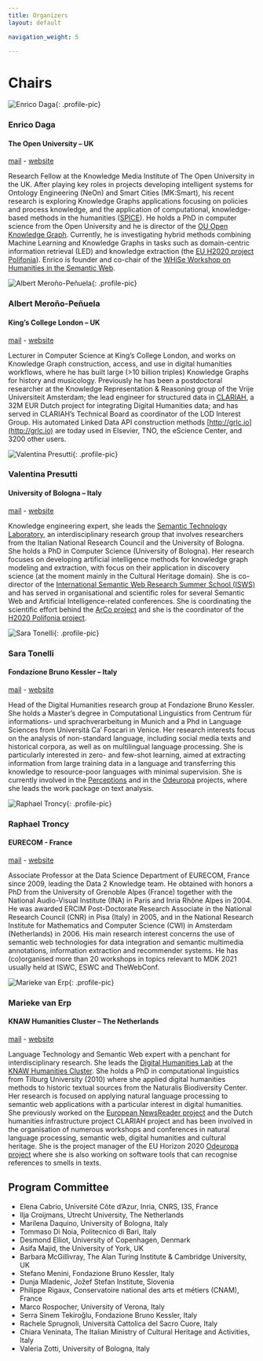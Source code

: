 ```yaml
---
title: Organizers
layout: default

navigation_weight: 5

---
```


# Chairs

<section markdown="1">

![Enrico Daga](https://pbs.twimg.com/profile_images/1283682002206633985/eaAVlPyl_400x400.jpg){: .profile-pic}
### Enrico Daga
#### The Open University – UK
[mail](mailto:enrico.daga@open.ac.uk) - [website](http://www.enridaga.net/)

<p class="textblock" markdown="1">

Research Fellow at the Knowledge Media Institute of The Open University in the UK. After playing key roles in projects developing intelligent systems for Ontology Engineering (NeOn) and Smart Cities (MK:Smart), his recent research is exploring Knowledge Graphs applications focusing on policies and process knowledge, and the application of computational, knowledge-based methods in the humanities ([SPICE](http://spice-h2020.eu/)). He holds a PhD in computer science from the Open University and he is director of the [OU Open Knowledge Graph](http://data.open.ac.uk/). Currently, he is investigating hybrid methods combining Machine Learning and Knowledge Graphs in tasks such as domain-centric information retrieval (LED) and knowledge extraction (the [EU H2020 project Polifonia](http://www.polifonia-project.eu/)). Enrico is founder and co-chair of the [WHiSe Workshop on Humanities in the Semantic Web](http://whise.cc/2020/).

</p>

</section>

<section markdown="1">

![Albert Meroño-Peñuela](https://pbs.twimg.com/profile_images/1351220228869517321/DyabMZUH_400x400.jpg){: .profile-pic}
### Albert Meroño-Peñuela
#### King’s College London – UK
[mail](mailto:albert.merono@kcl.ac.uk) - [website](https://www.albertmeronyo.org/)

<p class="textblock" markdown="1">

Lecturer in Computer Science at King’s College London,  and works on Knowledge Graph construction, access, and use in digital humanities workflows, where he has built large (>10 billion triples) Knowledge Graphs for history and musicology. Previously he has been a  postdoctoral researcher at the Knowledge Representation & Reasoning group of the Vrije Universiteit Amsterdam;  the lead engineer for structured data in [CLARIAH](https://clariah.nl/), a 32M EUR Dutch project for integrating Digital Humanities data; and has served  in CLARIAH’s Technical Board as coordinator of the LOD Interest Group. His automated Linked Data API construction methods [http://grlc.io](http://grlc.io) are today used in Elsevier, TNO, the eScience Center, and 3200 other users.

</p>

</section>

<section markdown="1">

![Valentina Presutti](https://pbs.twimg.com/profile_images/1085514184073400320/-bhuT_5r_400x400.jpg){: .profile-pic}
### Valentina Presutti
#### University of Bologna – Italy
[mail](mailto:valentina.presutti@unibo.it) - [website](https://www.unibo.it/sitoweb/valentina.presutti/en)

<p class="textblock" markdown="1">

Knowledge engineering expert, she leads the [Semantic Technology Laboratory](http://stlab.istc.cnr.it/), an interdisciplinary research group that involves researchers from the Italian National Research Council and the University of Bologna.  She holds a PhD in Computer Science (University of Bologna). Her research focuses on developing artificial intelligence methods for knowledge graph modeling and extraction, with focus on their application in discovery science (at the moment mainly in the Cultural Heritage domain). She is co-director of the [International Semantic Web Research Summer School (ISWS)](http://www.semanticwebschool.org/) and has served in organisational and scientific roles for several Semantic Web and Artificial Intelligence-related conferences. She is coordinating the scientific effort behind the [ArCo project](http://stlab.istc.cnr.it/stlab/project/arco/) and she is the coordinator of  the [H2020 Polifonia project](http://www.polifonia-project.eu/). 


</p>

</section>

<section markdown="1">

![Sara Tonelli](https://pbs.twimg.com/profile_images/1312012385847316480/oW8_4wn4_400x400.jpg){: .profile-pic}
### Sara Tonelli
#### Fondazione Bruno Kessler – Italy
[mail](mailto:satonelli@fbk.eu) - [website](https://dh.fbk.eu/author/sara/)

<p class="textblock" markdown="1">

Head of the Digital Humanities research group at Fondazione Bruno Kessler. She holds a Master’s degree in Computational Linguistics  from Centrum für informations- und sprachverarbeitung in Munich and a Phd in Language Sciences from Università Ca’ Foscari in Venice. Her research interests focus on the analysis of non-standard language, including social media texts and historical corpora, as well as on multilingual language processing. She is particularly interested in zero- and few-shot learning, aimed at extracting information from large training data in a language and transferring this knowledge to resource-poor languages with minimal supervision. She is currently involved in the [Perceptions](https://project.perceptions.eu/) and in the [Odeuropa](https://odeuropa.eu/) projects, where she leads the work package on text analysis.

</p>

</section>

<section markdown="1">

![Raphael Troncy](https://pbs.twimg.com/profile_images/458965276285878272/SZ7b6HyG_400x400.jpeg){: .profile-pic}
### Raphael Troncy
#### EURECOM - France
[mail](mailto:raphael.troncy@eurecom.fr) - [website](http://www.eurecom.fr/~troncy/)

<p class="textblock" markdown="1">

Associate Professor at the Data Science Department of EURECOM, France since 2009, leading the Data 2 Knowledge team. He obtained with honors a PhD from the University of Grenoble Alpes (France) together with the National Audio-Visual Institute (INA) in Paris and Inria Rhône Alpes in 2004. He was awarded ERCIM Post-Doctorate Research Associate in the National Research Council (CNR) in Pisa (Italy) in 2005, and in the National Research Institute for Mathematics and Computer Science (CWI) in Amsterdam (Netherlands) in 2006. His main research interest concerns the use of semantic web technologies for data integration and semantic multimedia annotations, information extraction and recommender systems. He has (co)organised more than 20 workshops in topics relevant to MDK 2021 usually held at ISWC, ESWC and TheWebConf.

</p>

</section>

<section markdown="1">

![Marieke van Erp](https://pbs.twimg.com/profile_images/1211340713461506048/SE5Yks_x_400x400.jpg){: .profile-pic}
### Marieke van Erp
#### KNAW Humanities Cluster – The Netherlands
[mail](mailto:marieke.van.erp@dh.huc.knaw.nl) - [website](https://mariekevanerp.com/)

<p class="textblock" markdown="1">

Language Technology and Semantic Web expert with a penchant for interdisciplinary research. She leads the [Digital Humanities Lab](http://dhlab.nl/) at the [KNAW Humanities Cluster](https://huc.knaw.nl/). She holds a PhD in computational linguistics from Tilburg University (2010) where she applied digital humanities methods to historic textual sources from the Naturalis Biodiversity Center. Her research is focused on applying natural language processing to semantic web applications with a particular interest in digital humanities. She previously worked on the [European NewsReader project](http://www.newsreader-project.eu) and the Dutch humanities infrastructure project CLARIAH project and has been involved in the organisation of numerous workshops and conferences in natural language processing, semantic web, digital humanities and cultural heritage. She is the project manager of  the EU Horizon 2020 [Odeuropa project](https://odeuropa.eu/) where she is  also working on software tools that can recognise references to smells in texts. 

</p>

</section>

<section markdown="1">


# Program Committee

- Elena Cabrio, Université Côte d’Azur, Inria, CNRS, I3S, France
- Ilja Croijmans, Utrecht University, The Netherlands
- Marilena Daquino, University of Bologna, Italy
- Tommaso Di Noia, Politecnico di Bari, Italy
- Desmond Elliot, University of Copenhagen, Denmark
- Asifa Majid, the University of York, UK
- Barbara McGillivray, The Alan Turing Institute & Cambridge University, UK
- Stefano Menini, Fondazione Bruno Kessler, Italy
- Dunja Mladenic, Jožef Stefan Institute, Slovenia
- Philippe Rigaux, Conservatoire national des arts et métiers (CNAM), France
- Marco Rospocher, University of Verona, Italy
- Serra Sinem Tekiroğlu, Fondazione Bruno Kessler, Italy
- Rachele Sprugnoli, Università Cattolica del Sacro Cuore, Italy
- Chiara Veninata, The Italian Ministry of Cultural Heritage and Activities, Italy
- Valeria Zotti, University of Bologna, Italy

</section>
